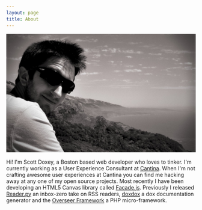 ```yaml
---
layout: page
title: About
---
```


![profile](/images/profile.jpg)

Hi! I'm Scott Doxey, a Boston based web developer who loves to tinker. I'm currently working as a User Experience Consultant at [Cantina](http://cantina.co). When I'm not crafting awesome user experiences at Cantina you can find me hacking away at any one of my open source projects. Most recently I have been developing an HTML5 Canvas library called [Facade.js](http://github.com/neogeek/facade.js). Previously I released [Reader.py](https://github.com/neogeek/reader.py) an inbox-zero take on RSS readers, [doxdox](https://github.com/neogeek/doxdox) a dox documentation generator and the [Overseer Framework](https://github.com/neogeek/Overseer-Framework) a PHP micro-framework.